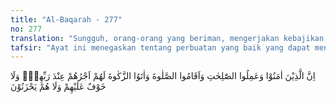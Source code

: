 ```yaml
---
title: "Al-Baqarah - 277"
no: 277
translation: "Sungguh, orang-orang yang beriman, mengerjakan kebajikan, melaksanakan salat dan menunaikan zakat, mereka mendapat pahala di sisi Tuhannya. Tidak ada rasa takut pada mereka dan mereka tidak bersedih hati."
tafsir: "Ayat ini menegaskan tentang perbuatan yang baik yang dapat menghindarkan diri dari perbuatan yang dimurkai Allah.\n\nAllah menyebutkan bahwasanya orang yang mempunyai empat macam sifat, yang tersebut dalam ayat ini, tidak ada kekhawatiran atas diri mereka, dan mereka tidak bersedih hati terhadap segala cobaan yang ditimpakan Allah kepadanya. Empat macam sifat tersebut ialah:\n\n1.Beriman kepada Allah\n\n2.Mengerjakan amal saleh\n\n3.Menunaikan salat\n\n4.Menunaikan zakat\n\nKeempat macam sifat itu dapat menjadi obat untuk menyembuhkan penyakit akibat praktek riba. Bila seseorang telah beriman kepada Allah, dengan iman yang sebenarnya, sekalipun dia sebelumnya adalah pemakan riba, maka iman itu akan mendorongnya ke arah perbuatan yang baik. Imannya itu akan mendorongnya mengerjakan salat dan menunaikan zakat yang merupakan hak orang lain yang ada pada hartanya.\n\nAyat ini memberi pelajaran kepada pemakan riba yang tidak dapat menguasai dirinya menghentikan perbuatan itu. Seakan-akan Allah berkata, \"Hai pemakan riba, berhentilah dari makan riba. Jika kamu telah berniat menghentikannya, sedang kamu sendiri tidak dapat menguasai diri untuk menghentikannya, lakukanlah yang empat macam ini. Jika kamu melakukannya dengan benar pasti dapat menghentikan riba itu.\"\n\nOrang-orang yang mempunyai keempat sifat itu tenteram jiwanya, rela terhadap cobaan yang ditimpakan Allah kepadanya. Hal yang demikian tidak akan diperoleh pemakan riba, yang mereka peroleh hanyalah kegelisahan hati, kecemasan, kebimbangan, seperti orang kemasukan setan."
---
```


اِنَّ الَّذِيْنَ اٰمَنُوْا وَعَمِلُوا الصّٰلِحٰتِ وَاَقَامُوا الصَّلٰوةَ وَاٰتَوُا الزَّكٰوةَ لَهُمْ اَجْرُهُمْ عِنْدَ رَبِّهِمْۚ وَلَا خَوْفٌ عَلَيْهِمْ وَلَا هُمْ يَحْزَنُوْنَ

